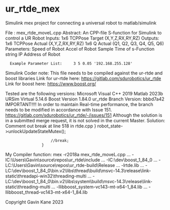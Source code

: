 # ur_rtde_mex
Simulink mex project for connecting a universal robot to matlab/simulink



 File : mex_rtde_moveL.cpp
 Abstract:
       An CPP-file S-function for Simulink to control a UR Robot
 Inputs: 1x6 <Double> TCPPose Target  (X,Y,Z,RX,RY,RZ)
 Outputs: 1x6 <Double> TCPPose Actual  (X,Y,Z,RX,RY,RZ)
          1x6 <Double> Q Actual  (Q1, Q2, Q3, Q4, Q5, Q6)
 Parameters:
      <Double> Speed of Robot
      <Double> Accel of Robot
      <Double> Sample Time of s-Function
      string IP Address of Robot

      Example Parameter List:     3 5 0.05 '192.168.255.128'

 Simulink Coder note:
   This file needs to be compiled against the ur-rtde and boost libraries
   Link for ur-rtde here:
      https://gitlab.com/sdurobotics/ur_rtde
   Link for boost here:
      https://www.boost.org/

   Tested are the following versions:
      Microsoft Visual C++ 2019
      Matlab 2023b
      URSim Virtual 5.14.6
      Boost Version 1.84.0
      ur_rtde Branch Version: bbbd7a42
            IMPORTANT!!!!  In order to maintain Real-time performance, 
                             the branch needs to be modified in accordance
                             with Issue 151. 
                             https://gitlab.com/sdurobotics/ur_rtde/-/issues/151
                             Although the solution is in a submitted merge request, 
                             it is not solved in the current Master.
                             Solution: Comment out break at line 518 in rtde.cpp
                        }
                        robot_state->unlockUpdateStateMutex();

                        //break;
                    }                             
 My Compiler function:
     mex -r2018a mex_rtde_moveL.cpp ...
            -IC:\Users\Gavin\source\repos\ur_rtde\include ...
            -IC:\dev\boost_1_84_0 ...
            -LC:\Users\Gavin\source\repos\ur_rtde-build\Release ...
            -lrtde.lib ...
            -LC:\dev\boost_1_84_0\bin.v2\libs\thread\build\msvc-14.3\release\link-static\threadapi-win32\threading-multi ...
            -LC:\dev\boost_1_84_0\bin.v2\libs\system\build\msvc-14.3\release\link-static\threading-multi ...
            -llibboost_system-vc143-mt-x64-1_84.lib ...
            -llibboost_thread-vc143-mt-x64-1_84.lib 


 Copyright Gavin Kane 2023


